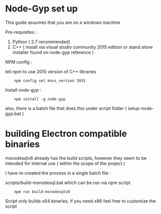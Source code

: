 

# Node-Gyp set up

This guide assumes that you are on a windows machine 

Pre-requisites :

1. Python ( 2.7 recommended)
2. C++ ( install via visual studio community 2015 edition or stand alone installer found on node-gyp reference )


NPM config :

tell npm to use 2015 version of C++ libraries
```
    npm config set msvs_version 2015
```

Install node-gyp :

```
    npm install -g node-gyp
```

also, there is a batch file that does this under script folder ( setup-node-gyp.bat )


# building Electron compatible binaries 

msnodesqlv8 already has the build scripts, however they seem to be intended for internal use ( within the scope of the project )

I have re-created the process in a single batch file :


scripts/build-msnodesql.bat
which can be run via npm script


```
    npm run build-msnodesqlv8
```

Script only builds x64 binaries, if you need x86 feel free to customize the script
